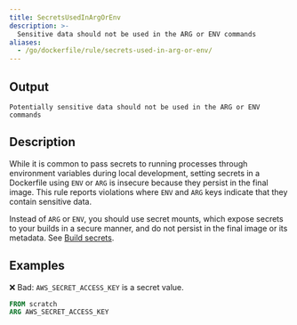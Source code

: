 ```yaml
---
title: SecretsUsedInArgOrEnv
description: >-
  Sensitive data should not be used in the ARG or ENV commands
aliases:
  - /go/dockerfile/rule/secrets-used-in-arg-or-env/
---
```


## Output

```text
Potentially sensitive data should not be used in the ARG or ENV commands
```

## Description

While it is common to pass secrets to running processes
through environment variables during local development,
setting secrets in a Dockerfile using `ENV` or `ARG`
is insecure because they persist in the final image.
This rule reports violations where `ENV` and `ARG` keys
indicate that they contain sensitive data.

Instead of `ARG` or `ENV`, you should use secret mounts,
which expose secrets to your builds in a secure manner,
and do not persist in the final image or its metadata.
See [Build secrets](https://docs.docker.com/build/building/secrets/).

## Examples

❌ Bad: `AWS_SECRET_ACCESS_KEY` is a secret value.

```dockerfile
FROM scratch
ARG AWS_SECRET_ACCESS_KEY
```

